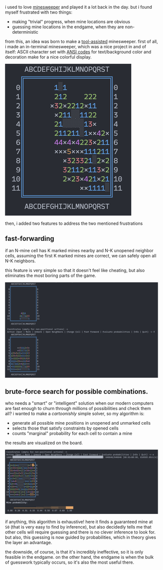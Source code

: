 i used to love [minesweeper](https://minesweeperonline.com/) and played it a lot back in the day.
but i found myself frustrated with two things:
- making "trivial" progress, when mine locations are obvious
- guessing mine locations in the endgame, when they are non-deterministic

from this, an idea was born to make a [tool-assisted](https://en.wikipedia.org/wiki/Tool-assisted_speedrun)
minesweeper. first of all, i made an in-terminal minesweeper, which was a nice project in and of itself:
ASCII character set with [ANSI codes](https://en.wikipedia.org/wiki/ANSI_escape_code) for text/background
color and decoration make for a nice colorful display.

![minesweeper screenshot](media/minesweeper-1.png)

then, i added
two features to address the two mentioned frustrations

## fast-forwarding

if an N-mine cell has K marked mines nearby and N-K unopened neighbor cells, assuming the first K marked mines
are correct, we can safely open all N-K neighbors.

this feature is very simple so that it doesn't feel like cheating, but also eliminates the most boring parts
of the game.

![minesweeper screenshot --- fast-forwarding](media/minesweeper-2.png)

## brute-force search for possible combinations.

who needs a "smart" or "intelligent" solution when our modern computers are fast enough to churn through millions
of possibilities and check them all? i wanted to make a *cartoonishly* simple solver, so my algorithm is:
- generate all possible mine positions in unopened and unmarked cells
- selects those that satisfy constraints by opened cells
- counts "marginal" probability for each cell to contain a mine

the results are visualized on the board.

![minesweeper screenshot --- brute-forcing](media/minesweeper-3.png)

if anything, this algorithm is exhaustive! here it finds a guaranteed mine at `S0` (that is very easy to find
by inference), but also decidedly tells me that other cells will require guessing and there is no clever inference
to look for. but also, this guessing is now guided by probabilities, which in theory gives the layer an advantage.

the downside, of course, is that it's incredibly ineffective, so it is only feasible in the endgame. on the
other hand, the endgame is when the bulk of guesswork typically occurs, so it's also the most useful there.
